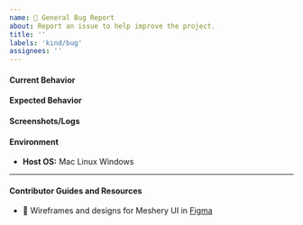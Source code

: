 ```yaml
---
name: 🐛 General Bug Report
about: Report an issue to help improve the project.
title: ''
labels: 'kind/bug'
assignees: ''
---
```

#### Current Behavior
<!-- A brief description of the issue. -->

#### Expected Behavior
<!-- A brief description of what you expected to happen. -->

#### Screenshots/Logs
<!-- Add screenshots, if applicable, to help explain your problem. -->

#### Environment

- **Host OS:** Mac Linux Windows

<!-- Optional 
#### To Reproduce
1. Go to '...'
2. Click on '....'
3. Scroll down to '....'
4. See error
-->

---
#### Contributor Guides and Resources
- 🎨 Wireframes and designs for Meshery UI in [Figma](https://www.figma.com/file/lX9Vx4Wax9tDDSPtuUH76w/TemplateRun-site?node-id=312%3A2)
